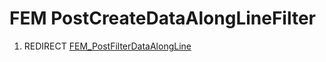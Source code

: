 # FEM PostCreateDataAlongLineFilter
1.  REDIRECT [FEM\_PostFilterDataAlongLine](FEM_PostFilterDataAlongLine.md)
